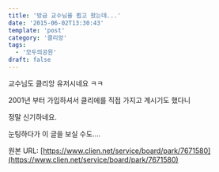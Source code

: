 ```yaml
---
title: '방금 교수님을 뵙고 왔는데...'
date: '2015-06-02T13:30:43'
template: 'post'
category: '클리앙'
tags: 
  - '모두의공원'
draft: false
---
```


교수님도 클리앙 유저시네요 ㅋㅋ

2001년 부터 가입하셔서 클리에를 직접 가지고 계시기도 했다니

정말 신기하네요. 

눈팅하다가 이 글을 보실 수도....

원본 URL: [https://www.clien.net/service/board/park/7671580](https://www.clien.net/service/board/park/7671580)